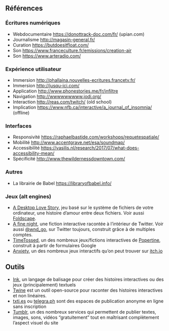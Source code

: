 
## Références

### Écritures numériques
- Webdocumentaire https://donottrack-doc.com/fr/ (upian.com)
- Journalisme http://magasin-general.fr/
- Curation https://butdoesitfloat.com/
- Son https://www.franceculture.fr/emissions/creation-air 
- Son https://www.arteradio.com/

### Expérience utilisateur
- Immersion http://phallaina.nouvelles-ecritures.francetv.fr/ 
- Immersion http://jusqu-ici.com/
- Application http://www.phonestories.me/fr/infiltre
- Navigation http://wwwwwwwww.jodi.org/
- Interaction http://reas.com/twitch/ (old school)
- Implication https://www.nfb.ca/interactive/a_journal_of_insomnia/ (offline)

### Interfaces
- Responsivité https://raphaelbastide.com/workshops/requetespatiale/
- Mobilité http://www.accentgrave.net/esa/soundmap/
- Accessibilité https://vasilis.nl/research/2017/07/what-does-accessibility-mean/
- Spécificité http://www.thewildernessdowntown.com/

### Autres
- La librairie de Babel https://libraryofbabel.info/

### Jeux (alt engines)
- [A Desktop Love Story](https://alienmelon.itch.io/lovestory), jeu basé sur le système de fichiers de votre ordinateur, une histoire d’amour entre deux fichiers. Voir aussi [Foldscape](https://porpentine.itch.io/foldscape).
- [A fine night](https://twitter.com/AFineNight), une fiction interactive racontée à l’intérieur de Twitter. Voir aussi [@wnd_go](https://twitter.com/wnd_go), sur Twitter toujours, construit grâce à de multiples comptes.
- [TimeTossed](http://slimedaughter.com/games/twine/timetossed/), un des nombreux jeux/fictions interactives de [Popertine](http://slimedaughter.com/), construit à partir de formulaires Google
- [Anxiety](https://ncase.itch.io/anxiety), un des nombreux jeux interactifs qu’on peut trouver sur [itch.io](https://itch.io/)


## Outils
- [Ink](https://www.inklestudios.com/ink/), un langage de balisage pour créer des histoires interactives ou des jeux (principalement) textuels
- [Twine](https://twinery.org/) est un outil open-source pour raconter des histoires interactives et non linéaires. 
- [txti.es](http://txti.es/) ou [telegra.ph](http://telegra.ph/) sont des espaces de publication anonyme en ligne sans inscription
- [Tumblr](https://www.tumblr.com/), un des nombreux services qui permettent de publier textes, images, sons, vidéos “gratuitement” tout en maîtrisant complètement l’aspect visuel du site
